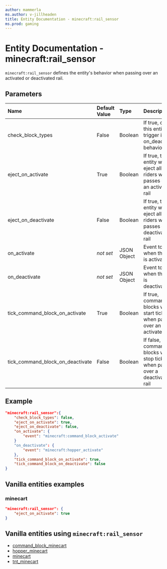```yaml
---
author: mammerla
ms.author: v-jillheaden
title: Entity Documentation - minecraft:rail_sensor
ms.prod: gaming
---
```


# Entity Documentation - minecraft:rail_sensor

`minecraft:rail_sensor` defines the entity's behavior when passing over an activated or deactivated rail.

## Parameters

|Name |Default Value  |Type  |Description  |
|:----------|:----------|:----------|:----------|
| check_block_types| False| Boolean| If true, on tick this entity will trigger its on_deactivate behavior |
| eject_on_activate| True| Boolean| If true, this entity will eject all of its riders when it passes over an activated rail |
| eject_on_deactivate| False| Boolean| If true, this entity will eject all of its riders when it passes over a deactivated rail |
| on_activate| *not set*| JSON Object | Event to call when the rail is activated |
| on_deactivate| *not set*| JSON Object | Event to call when the rail is deactivated |
| tick_command_block_on_activate| True| Boolean| If true, command blocks will start ticking when passing over an activated rail |
| tick_command_block_on_deactivate| False| Boolean| If false, command blocks will stop ticking when passing over a deactivated rail |

## Example

```json
"minecraft:rail_sensor":{
    "check_block_types": false,
    "eject_on_activate": true,
    "eject_on_deactivate": false,
    "on_activate": {
        "event": "minecraft:command_block_activate"
    }
    "on_deactivate": {
        "event": "minecraft:hopper_activate"
    },
    "tick_command_block_on_activate": true,
    "tick_command_block_on_deactivate": false
}
```

## Vanilla entities examples

### minecart

```json
"minecraft:rail_sensor": {
    "eject_on_activate": true
}
```

## Vanilla entities using `minecraft:rail_sensor`

- [command_block_minecart](../../../../Source/VanillaBehaviorPack_Snippets/entities/command_block_minecart.md)
- [hopper_minecart](../../../../Source/VanillaBehaviorPack_Snippets/entities/hopper_minecart.md)
- [minecart](../../../../Source/VanillaBehaviorPack_Snippets/entities/minecart.md)
- [tnt_minecart](../../../../Source/VanillaBehaviorPack_Snippets/entities/tnt_minecart.md)